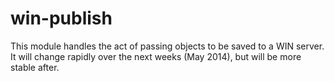 win-publish
===========

This module handles the act of passing objects to be saved to a WIN server. It will change rapidly over the next weeks (May 2014), but will be more stable after. 
